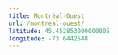 ```yaml
---
title: Montréal-Ouest
url: /montreal-ouest/
latitude: 45.452853000000005
longitude: -73.6442548
---
```

